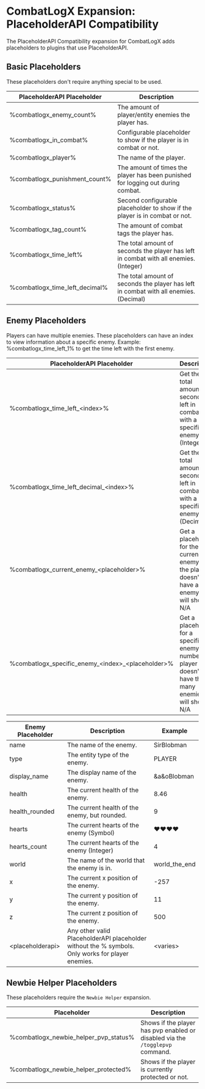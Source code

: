 # CombatLogX Expansion: PlaceholderAPI Compatibility

The PlaceholderAPI Compatibility expansion for CombatLogX adds placeholders to plugins that use PlaceholderAPI.

## Basic Placeholders

These placeholders don't require anything special to be used.

| PlaceholderAPI Placeholder     | Description                                                                           |
|--------------------------------|---------------------------------------------------------------------------------------|
| %combatlogx_enemy_count%       | The amount of player/entity enemies the player has.                                   |
| %combatlogx_in_combat%         | Configurable placeholder to show if the player is in combat or not.                   |
| %combatlogx_player%            | The name of the player.                                                               |
| %combatlogx_punishment_count%  | The amount of times the player has been punished for logging out during combat.       |
| %combatlogx_status%            | Second configurable placeholder to show if the player is in combat or not.            |
| %combatlogx_tag_count%         | The amount of combat tags the player has.                                             |
| %combatlogx_time_left%         | The total amount of seconds the player has left in combat with all enemies. (Integer) |
| %combatlogx_time_left_decimal% | The total amount of seconds the player has left in combat with all enemies. (Decimal) |

## Enemy Placeholders

Players can have multiple enemies.
These placeholders can have an index to view information about a specific enemy.
Example: %combatlogx_time_left_1% to get the time left with the first enemy.

| PlaceholderAPI Placeholder                                 | Description                                                                                                 |
|------------------------------------------------------------|-------------------------------------------------------------------------------------------------------------|
| %combatlogx_time_left_&lt;index&gt;%                       | Get the total amount of seconds left in combat with a specific enemy. (Integer)                             |
| %combatlogx_time_left_decimal_&lt;index&gt;%               | Get the total amount of seconds left in combat with a specific enemy. (Decimal)                             |
| %combatlogx_current_enemy_&lt;placeholder&gt;%             | Get a placeholder for the current enemy. If the player doesn't have an enemy, it will show N/A              |
| %combatlogx_specific_enemy_&lt;index>_&lt;placeholder&gt;% | Get a placeholder for a specific enemy number. If a player doesn't have that many enemies, it will show N/A |

| Enemy Placeholder      | Description                                                                                      | Example                          |
|------------------------|--------------------------------------------------------------------------------------------------|----------------------------------|
| name                   | The name of the enemy.                                                                           | SirBlobman                       |
| type                   | The entity type of the enemy.                                                                    | PLAYER                           |
| display_name           | The display name of the enemy.                                                                   | &a&oBlobman                      |
| health                 | The current health of the enemy.                                                                 | 8.46                             |
| health_rounded         | The current health of the enemy, but rounded.                                                    | 9                                |
| hearts                 | The current hearts of the enemy (Symbol)                                                         | &#x2764;&#x2764;&#x2764;&#x2764; |
| hearts_count           | The current hearts of the enemy (Integer)                                                        | 4                                |
| world                  | The name of the world that the enemy is in.                                                      | world_the_end                    |
| x                      | The current x position of the enemy.                                                             | -257                             |
| y                      | The current y position of the enemy.                                                             | 11                               |
| z                      | The current z position of the enemy.                                                             | 500                              |
| &lt;placeholderapi&gt; | Any other valid PlaceholderAPI placeholder without the % symbols. Only works for player enemies. | &lt;varies&gt;                   |

## Newbie Helper Placeholders

These placeholders require the `Newbie Helper` expansion.

| Placeholder                           | Description                                                                   |
|---------------------------------------|-------------------------------------------------------------------------------|
| %combatlogx_newbie_helper_pvp_status% | Shows if the player has pvp enabled or disabled via the `/togglepvp` command. |
| %combatlogx_newbie_helper_protected%  | Shows if the player is currently protected or not.                            |
